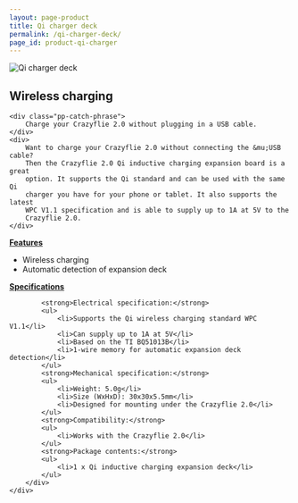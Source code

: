 ```yaml
---
layout: page-product
title: Qi charger deck
permalink: /qi-charger-deck/
page_id: product-qi-charger
---
```


<img class="pp-main-image-narrow" src="/images/qi-charger-deck.jpg"
     alt="Qi charger deck"/>
<div>
    <h2><i class="fa fa-flash"></i>Wireless charging</h2>

    <div class="pp-catch-phrase">
        Charge your Crazyflie 2.0 without plugging in a USB cable.
    </div>
    <div>
        Want to charge your Crazyflie 2.0 without connecting the &mu;USB cable?
        Then the Crazyflie 2.0 Qi inductive charging expansion board is a great
        option. It supports the Qi standard and can be used with the same Qi
        charger you have for your phone or tablet. It also supports the latest
        WPC V1.1 specification and is able to supply up to 1A at 5V to the
        Crazyflie 2.0.
    </div>
</div>
<div class="pp-specs">
    <div>
        <a href="#Feat" data-toggle="collapse"><strong>Features</strong></a>
        <div id="Feat" class="collapse">
            <ul>
                <li>Wireless charging</li>
                <li>Automatic detection of expansion deck</li>
            </ul>
        </div>
    </div>
    <div>
        <a href="#Spec" data-toggle="collapse"><strong>Specifications</strong></a>
        <div id="Spec" class="collapse" style="text-align: left;">

            <strong>Electrical specification:</strong>
            <ul>
                <li>Supports the Qi wireless charging standard WPC V1.1</li>
                <li>Can supply up to 1A at 5V</li>
                <li>Based on the TI BQ51013B</li>
                <li>1-wire memory for automatic expansion deck detection</li>
            </ul>
            <strong>Mechanical specification:</strong>
            <ul>
                <li>Weight: 5.0g</li>
                <li>Size (WxHxD): 30x30x5.5mm</li>
                <li>Designed for mounting under the Crazyflie 2.0</li>
            </ul>
            <strong>Compatibility:</strong>
            <ul>
                <li>Works with the Crazyflie 2.0</li>
            </ul>
            <strong>Package contents:</strong>
            <ul>
                <li>1 x Qi inductive charging expansion deck</li>
            </ul>
        </div>
    </div>
</div>


